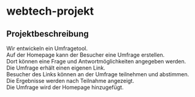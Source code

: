 # webtech-projekt


## Projektbeschreibung

Wir entwickeln ein Umfragetool.  
Auf der Homepage kann der Besucher eine Umfrage erstellen.  
Dort können eine Frage und Antwortmöglichkeiten angegeben werden.  
Die Umfrage erhält einen eigenen Link.  
Besucher des Links können an der Umfrage teilnehmen und abstimmen.  
Die Ergebnisse werden nach Teilnahme angezeigt.  
Die Umfrage wird der Homepage hinzugefügt.  
